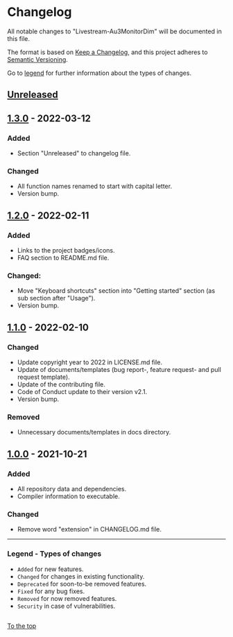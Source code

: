 #####

# Changelog

All notable changes to "Livestream-Au3MonitorDim" will be documented in this file.

The format is based on [Keep a Changelog](https://keepachangelog.com/en/1.0.0/),
and this project adheres to [Semantic Versioning](https://semver.org/spec/v2.0.0.html).

Go to [legend](#legend---types-of-changes) for further information about the types of changes.

## [Unreleased]

## [1.3.0] - 2022-03-12

### Added

- Section "Unreleased" to changelog file.

### Changed

- All function names renamed to start with capital letter.
- Version bump.

## [1.2.0] - 2022-02-11

### Added

- Links to the project badges/icons.
- FAQ section to README.md file.

### Changed:

- Move "Keyboard shortcuts" section into "Getting started" section (as sub section after "Usage").
- Version bump.

## [1.1.0] - 2022-02-10

### Changed

- Update copyright year to 2022 in LICENSE.md file.
- Update of documents/templates (bug report-, feature request- and pull request template).
- Update of the contributing file.
- Code of Conduct update to their version v2.1.
- Version bump.

### Removed

- Unnecessary documents/templates in docs directory.

## [1.0.0] - 2021-10-21

### Added

- All repository data and dependencies.
- Compiler information to executable.

### Changed

- Remove word "extension" in CHANGELOG.md file.

[Unreleased]: https://github.com/Sven-Seyfert/Livestream-Au3MonitorDim/compare/v1.3.0...HEAD
[1.3.0]: https://github.com/Sven-Seyfert/Livestream-Au3MonitorDim/compare/v1.2.0...v1.3.0
[1.2.0]: https://github.com/Sven-Seyfert/Livestream-Au3MonitorDim/compare/v1.1.0...v1.2.0
[1.1.0]: https://github.com/Sven-Seyfert/Livestream-Au3MonitorDim/compare/v1.0.0...v1.1.0
[1.0.0]: https://github.com/Sven-Seyfert/Livestream-Au3MonitorDim/releases/tag/v1.0.0

---

### Legend - Types of changes

- `Added` for new features.
- `Changed` for changes in existing functionality.
- `Deprecated` for soon-to-be removed features.
- `Fixed` for any bug fixes.
- `Removed` for now removed features.
- `Security` in case of vulnerabilities.

##

[To the top](#)

